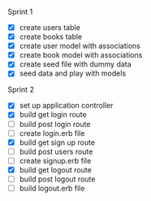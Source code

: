 Sprint 1
- [x] create users table
- [x] create books table
- [x] create user model with associations
- [x] create book model with associations
- [x] create seed file with dummy data
- [x] seed data and play with models

Sprint 2
- [x] set up application controller
- [x] build get login route
- [ ] build post login route
- [ ] create login.erb file
- [x] build get sign up route
- [ ] build post users route
- [ ] create signup.erb file
- [x] build get logout route
- [ ] build post logout route
- [ ] build logout.erb file
